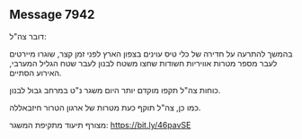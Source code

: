 ## Message 7942

דובר צה"ל:

בהמשך להתרעה על חדירה של כלי טיס עוינים בצפון הארץ לפני זמן קצר, שוגרו מיירטים לעבר מספר מטרות אוויריות חשודות שחצו משטח לבנון לעבר שטח הגליל המערבי, האירוע הסתיים.

כוחות צה"ל תקפו מוקדם יותר היום משגר נ"ט במרחב גבול לבנון.

כמו כן, צה"ל תוקף כעת מטרות של ארגון הטרור חיזבאללה.

מצורף תיעוד מתקיפת המשגר: https://bit.ly/46pavSE

